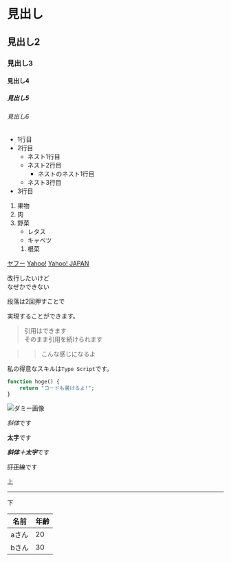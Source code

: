 # 見出し
## 見出し2
### 見出し3
#### 見出し4
##### 見出し5
###### 見出し6


- 1行目
- 2行目
    - ネスト1行目
    - ネスト2行目
        - ネストのネスト1行目
    - ネスト3行目
- 3行目


1. 果物
1. 肉
1. 野菜
    - レタス
    - キャベツ
    1. 根菜


[yahoo]: https://yahoo.co.jp
[ヤフー][yahoo]
[Yahoo!][yahoo]
[Yahoo! JAPAN][yahoo]


改行したいけど  
なぜかできない


段落は2回押すことで


実現することができます。


> 引用はできます  
> そのまま引用を続けられます


>> こんな感じになるよ


私の得意なスキルは`Type Script`です。


```php
function hoge() {
    return "コードも書けるよ!";
} 
```


![ダミー画像](https://placehold.jp/150×150.png)


*斜体*です


**太字**です


***斜体＋太字***です


~~訂正線~~です


上

---

下


名前|年齢
-|-
aさん|20
bさん|30


